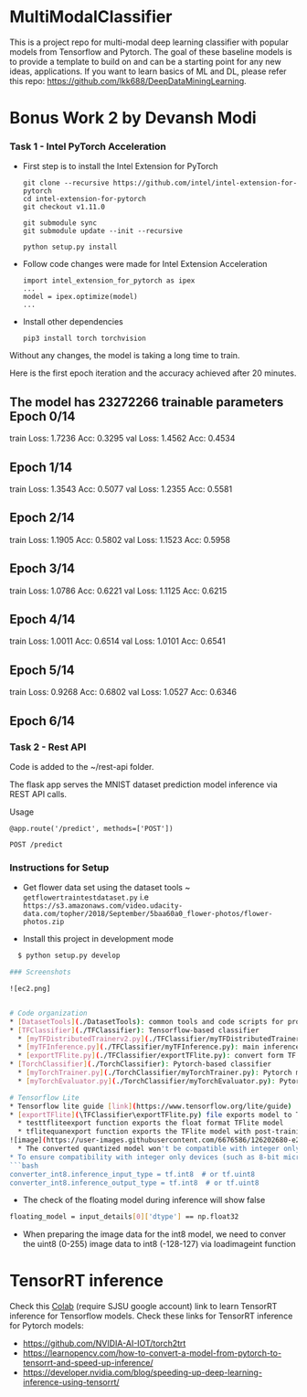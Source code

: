 # MultiModalClassifier
This is a project repo for multi-modal deep learning classifier with popular models from Tensorflow and Pytorch. The goal of these baseline models is to provide a template to build on and can be a starting point for any new ideas, applications. If you want to learn basics of ML and DL, please refer this repo: https://github.com/lkk688/DeepDataMiningLearning.

# Bonus Work 2 by Devansh Modi

### Task 1 - Intel PyTorch Acceleration

- First step is to install the Intel Extension for PyTorch
  
    ```
    git clone --recursive https://github.com/intel/intel-extension-for-pytorch
    cd intel-extension-for-pytorch
    git checkout v1.11.0

    git submodule sync
    git submodule update --init --recursive

    python setup.py install
    ```
- Follow code changes were made for Intel Extension Acceleration

    ```
    import intel_extension_for_pytorch as ipex
    ...
    model = ipex.optimize(model)
    ...
    ```

- Install other dependencies

  ```
  pip3 install torch torchvision
  ```

Without any changes, the model is taking a long time to train.

Here is the first epoch iteration and the accuracy achieved after 20 minutes.

  The model has 23272266 trainable parameters
  Epoch 0/14
  ----------
  train Loss: 1.7236 Acc: 0.3295
  val Loss: 1.4562 Acc: 0.4534

  Epoch 1/14
  ----------
  train Loss: 1.3543 Acc: 0.5077
  val Loss: 1.2355 Acc: 0.5581

  Epoch 2/14
  ----------
  train Loss: 1.1905 Acc: 0.5802
  val Loss: 1.1523 Acc: 0.5958

  Epoch 3/14
  ----------
  train Loss: 1.0786 Acc: 0.6221
  val Loss: 1.1125 Acc: 0.6215

  Epoch 4/14
  ----------
  train Loss: 1.0011 Acc: 0.6514
  val Loss: 1.0101 Acc: 0.6541

  Epoch 5/14
  ----------
  train Loss: 0.9268 Acc: 0.6802
  val Loss: 1.0527 Acc: 0.6346

  Epoch 6/14
  ----------


### Task 2 - Rest API

Code is added to the ~/rest-api folder.

The flask app serves the MNIST dataset prediction model inference via REST API calls.

Usage

`@app.route('/predict', methods=['POST'])`

`POST /predict`


### Instructions for Setup

- Get flower data set using the dataset tools ~ `getflowertraintestdataset.py`
 i.e `https://s3.amazonaws.com/video.udacity-data.com/topher/2018/September/5baa60a0_flower-photos/flower-photos.zip`

- Install this project in development mode
```bash
  $ python setup.py develop

### Screenshots

![ec2.png]


# Code organization
* [DatasetTools](./DatasetTools): common tools and code scripts for processing datasets
* [TFClassifier](./TFClassifier): Tensorflow-based classifier
  * [myTFDistributedTrainerv2.py](./TFClassifier/myTFDistributedTrainerv2.py): main training code
  * [myTFInference.py](./TFClassifier/myTFInference.py): main inference code
  * [exportTFlite.py](./TFClassifier/exportTFlite.py): convert form TF model to TFlite
* [TorchClassifier](./TorchClassifier): Pytorch-based classifier
  * [myTorchTrainer.py](./TorchClassifier/myTorchTrainer.py): Pytorch main training code
  * [myTorchEvaluator.py](./TorchClassifier/myTorchEvaluator.py): Pytorch model evaluation code 

# Tensorflow Lite
* Tensorflow lite guide [link](https://www.tensorflow.org/lite/guide)
* [exportTFlite](\TFClassifier\exportTFlite.py) file exports model to TFlite format.
  * testtfliteexport function exports the float format TFlite model
  * tflitequanexport function exports the TFlite model with post-training quantization, the model size can be reduced by
![image](https://user-images.githubusercontent.com/6676586/126202680-e2e53942-7951-418c-a461-99fd88d2c33e.png)
  * The converted quantized model won't be compatible with integer only devices (such as 8-bit microcontrollers) and accelerators (such as the Coral Edge TPU) because the input and output still remain float in order to have the same interface as the original float only model.
* To ensure compatibility with integer only devices (such as 8-bit microcontrollers) and accelerators (such as the Coral Edge TPU), we can enforce full integer quantization for all ops including the input and output, add the following code into function tflitequanintexport
```bash
converter_int8.inference_input_type = tf.int8  # or tf.uint8
converter_int8.inference_output_type = tf.int8  # or tf.uint8
```
  * The check of the floating model during inference will show false
```bash
floating_model = input_details[0]['dtype'] == np.float32
```
  * When preparing the image data for the int8 model, we need to conver the uint8 (0-255) image data to int8 (-128-127) via loadimageint function
  
# TensorRT inference
Check this [Colab](https://colab.research.google.com/drive/1aCbuLCWEuEpTVFDxA20xKPFW75FiZgK-?usp=sharing) (require SJSU google account) link to learn TensorRT inference for Tensorflow models.
Check these links for TensorRT inference for Pytorch models: 
* https://github.com/NVIDIA-AI-IOT/torch2trt
* https://learnopencv.com/how-to-convert-a-model-from-pytorch-to-tensorrt-and-speed-up-inference/
* https://developer.nvidia.com/blog/speeding-up-deep-learning-inference-using-tensorrt/
